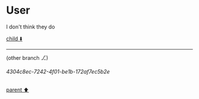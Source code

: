 # User

I don't think they do

[child ⬇️](#4304c8ec-7242-4f01-be1b-172af7ec5b2e)

---

(other branch ⎇)
###### 4304c8ec-7242-4f01-be1b-172af7ec5b2e
[parent ⬆️](#aaa23de9-1eac-4636-9024-5e0be2b6766d)
